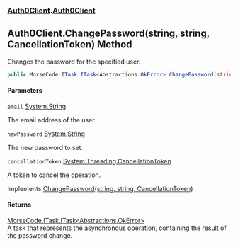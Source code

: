 ### [Auth0Client](../index.md 'Auth0Client').[Auth0Client](index.md 'Auth0Client\.Auth0Client')

## Auth0Client\.ChangePassword\(string, string, CancellationToken\) Method

Changes the password for the specified user\.

```csharp
public MorseCode.ITask.ITask<Abstractions.OkError> ChangePassword(string email, string newPassword, System.Threading.CancellationToken cancellationToken);
```
#### Parameters

<a name='global__Auth0Client.Auth0Client.ChangePassword(string,string,System.Threading.CancellationToken).email'></a>

`email` [System\.String](https://learn.microsoft.com/en-us/dotnet/api/system.string 'System\.String')

The email address of the user\.

<a name='global__Auth0Client.Auth0Client.ChangePassword(string,string,System.Threading.CancellationToken).newPassword'></a>

`newPassword` [System\.String](https://learn.microsoft.com/en-us/dotnet/api/system.string 'System\.String')

The new password to set\.

<a name='global__Auth0Client.Auth0Client.ChangePassword(string,string,System.Threading.CancellationToken).cancellationToken'></a>

`cancellationToken` [System\.Threading\.CancellationToken](https://learn.microsoft.com/en-us/dotnet/api/system.threading.cancellationtoken 'System\.Threading\.CancellationToken')

A token to cancel the operation\.

Implements [ChangePassword\(string, string, CancellationToken\)](https://learn.microsoft.com/en-us/dotnet/api/abstractions.iuserservice.changepassword#abstractions-iuserservice-changepassword(system-string-system-string-system-threading-cancellationtoken) 'Abstractions\.IUserService\.ChangePassword\(System\.String,System\.String,System\.Threading\.CancellationToken\)')

#### Returns
[MorseCode\.ITask\.ITask&lt;](https://learn.microsoft.com/en-us/dotnet/api/morsecode.itask.itask-1 'MorseCode\.ITask\.ITask\`1')[Abstractions\.OkError](https://learn.microsoft.com/en-us/dotnet/api/abstractions.okerror 'Abstractions\.OkError')[&gt;](https://learn.microsoft.com/en-us/dotnet/api/morsecode.itask.itask-1 'MorseCode\.ITask\.ITask\`1')  
A task that represents the asynchronous operation, containing the result of the password change\.